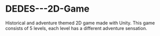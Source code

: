 # DEDES---2D-Game
Historical and adventure themed 2D game made with Unity. This game consists of 5 levels, each level has a different adventure sensation.
